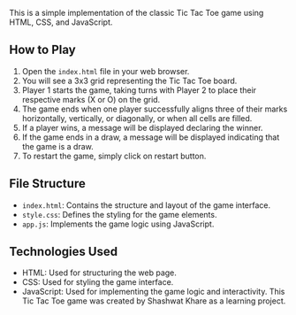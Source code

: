 This is a simple implementation of the classic Tic Tac Toe game using HTML, CSS, and JavaScript.

## How to Play

1. Open the `index.html` file in your web browser.
2. You will see a 3x3 grid representing the Tic Tac Toe board.
3. Player 1 starts the game, taking turns with Player 2 to place their respective marks (X or O) on the grid.
4. The game ends when one player successfully aligns three of their marks horizontally, vertically, or diagonally, or when all cells are filled.
5. If a player wins, a message will be displayed declaring the winner.
6. If the game ends in a draw, a message will be displayed indicating that the game is a draw.
7. To restart the game, simply click on restart button.

## File Structure

- `index.html`: Contains the structure and layout of the game interface.
- `style.css`: Defines the styling for the game elements.
- `app.js`: Implements the game logic using JavaScript.

## Technologies Used

- HTML: Used for structuring the web page.
- CSS: Used for styling the game interface.
- JavaScript: Used for implementing the game logic and interactivity.
This Tic Tac Toe game was created by Shashwat Khare as a learning project.
